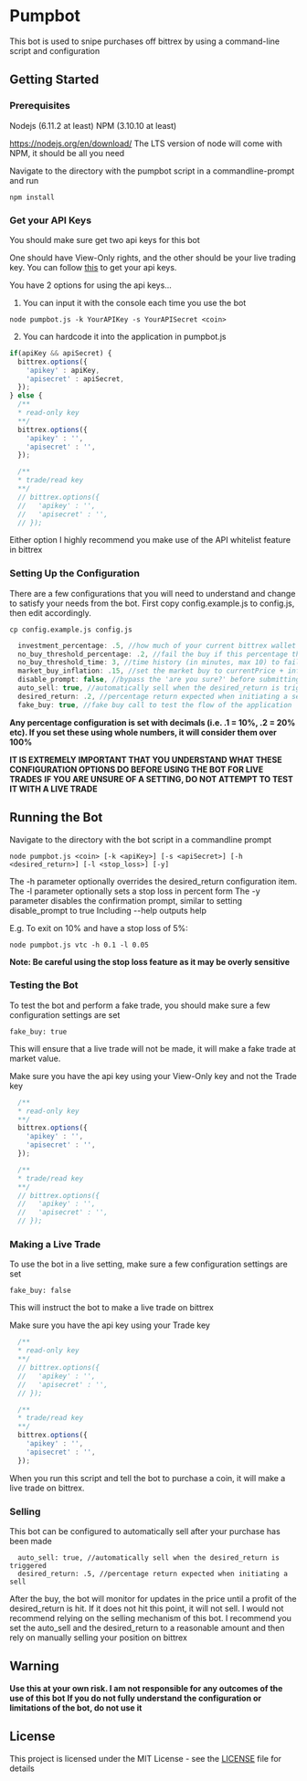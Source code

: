 # Pumpbot

This bot is used to snipe purchases off bittrex by using a command-line script and configuration

## Getting Started

### Prerequisites

Nodejs (6.11.2 at least)
NPM (3.10.10 at least)

https://nodejs.org/en/download/
The LTS version of node will come with NPM, it should be all you need

Navigate to the directory with the pumpbot script in a commandline-prompt and run
```
npm install
```

### Get your API Keys
You should make sure get two api keys for this bot

One should have View-Only rights, and the other should be your live trading key.
You can follow [this](https://coinigy.freshdesk.com/support/solutions/articles/1000087495-how-do-i-find-my-api-key-on-bittrex-com-) to get your api keys.

You have 2 options for using the api keys...
1. You can input it with the console each time you use the bot
```
node pumpbot.js -k YourAPIKey -s YourAPISecret <coin>
```
2. You can hardcode it into the application in pumpbot.js
```javascript
if(apiKey && apiSecret) {
  bittrex.options({
    'apikey' : apiKey,
    'apisecret' : apiSecret,
  });
} else {
  /**
  * read-only key
  **/
  bittrex.options({
    'apikey' : '',
    'apisecret' : '',
  });

  /**
  * trade/read key
  **/
  // bittrex.options({
  //   'apikey' : '',
  //   'apisecret' : '',
  // });
```

Either option I highly recommend you make use of the API whitelist feature in bittrex

### Setting Up the Configuration

There are a few configurations that you will need to understand and change to satisfy your needs from the bot.
First copy config.example.js to config.js, then edit accordingly.

```
cp config.example.js config.js
```

```javascript
  investment_percentage: .5, //how much of your current bittrex wallet do you want to invest
  no_buy_threshold_percentage: .2, //fail the buy if this percentage threshold has passed
  no_buy_threshold_time: 3, //time history (in minutes, max 10) to fail the buy if threshold is passed
  market_buy_inflation: .15, //set the market buy to currentPrice + inflation percentage
  disable_prompt: false, //bypass the 'are you sure?' before submitting the buy
  auto_sell: true, //automatically sell when the desired_return is triggered
  desired_return: .2, //percentage return expected when initiating a sell
  fake_buy: true, //fake buy call to test the flow of the application
```
**Any percentage configuration is set with decimals (i.e. .1 = 10%, .2 = 20% etc). If you set these using whole numbers, it will consider them over 100%** 

**IT IS EXTREMELY IMPORTANT THAT YOU UNDERSTAND WHAT THESE CONFIGURATION OPTIONS DO BEFORE USING THE BOT FOR LIVE TRADES**
**IF YOU ARE UNSURE OF A SETTING, DO NOT ATTEMPT TO TEST IT WITH A LIVE TRADE**

## Running the Bot

Navigate to the directory with the bot script in a commandline prompt
```
node pumpbot.js <coin> [-k <apiKey>] [-s <apiSecret>] [-h <desired_return>] [-l <stop_loss>] [-y]
```
The -h parameter optionally overrides the desired_return configuration item.
The -l parameter optionally sets a stop loss in percent form
The -y parameter disables the confirmation prompt, similar to setting disable_prompt to true
Including --help outputs help

E.g. To exit on 10% and have a stop loss of 5%:
```
node pumpbot.js vtc -h 0.1 -l 0.05
```
**Note: Be careful using the stop loss feature as it may be overly sensitive**

### Testing the Bot
To test the bot and perform a fake trade, you should make sure a few configuration settings are set

```
fake_buy: true
```
This will ensure that a live trade will not be made, it will make a fake trade at market value.

Make sure you have the api key using your View-Only key and not the Trade key

```javascript
  /**
  * read-only key
  **/
  bittrex.options({
    'apikey' : '',
    'apisecret' : '',
  });

  /**
  * trade/read key
  **/
  // bittrex.options({
  //   'apikey' : '',
  //   'apisecret' : '',
  // });
```
### Making a Live Trade

To use the bot in a live setting, make sure a few configuration settings are set

```
fake_buy: false
```
This will instruct the bot to make a live trade on bittrex


Make sure you have the api key using your Trade key

```javascript
  /**
  * read-only key
  **/
  // bittrex.options({
  //   'apikey' : '',
  //   'apisecret' : '',
  // });

  /**
  * trade/read key
  **/
  bittrex.options({
    'apikey' : '',
    'apisecret' : '',
  });
```
When you run this script and tell the bot to purchase a coin, it will make a live trade on bittrex.

### Selling
This bot can be configured to automatically sell after your purchase has been made
```
  auto_sell: true, //automatically sell when the desired_return is triggered
  desired_return: .5, //percentage return expected when initiating a sell
```
After the buy, the bot will monitor for updates in the price until a profit of the desired_return is hit. If it does not hit this point, it will not sell.
I would not recommend relying on the selling mechanism of this bot. I recommend you set the auto_sell and the desired_return to a reasonable amount and then rely on manually selling your position on bittrex

## Warning
**Use this at your own risk. I am not responsible for any outcomes of the use of this bot**
**If you do not fully understand the configuration or limitations of the bot, do not use it**

## License

This project is licensed under the MIT License - see the [LICENSE](LICENSE) file for details


